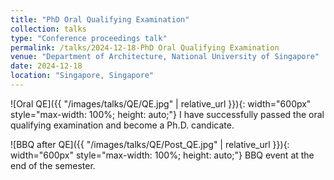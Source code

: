 ```yaml
---
title: "PhD Oral Qualifying Examination"
collection: talks
type: "Conference proceedings talk"
permalink: /talks/2024-12-18-PhD Oral Qualifying Examination
venue: "Department of Architecture, National University of Singapore"
date: 2024-12-18
location: "Singapore, Singapore"
---
```


![Oral QE]({{ "/images/talks/QE/QE.jpg" | relative_url }}){: width="600px" style="max-width: 100%; height: auto;"} 
I have successfully passed the oral qualifying examination and become a Ph.D. candicate.

![BBQ after QE]({{ "/images/talks/QE/Post_QE.jpg" | relative_url }}){: width="600px" style="max-width: 100%; height: auto;"} 
BBQ event at the end of the semester.
